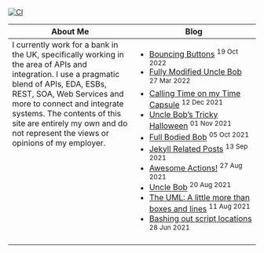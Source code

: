 [![CI](https://github.com/JohnScottUK/JohnScottUK/actions/workflows/update_readme.yml/badge.svg)](https://github.com/JohnScottUK/JohnScottUK/actions/workflows/update_readme.yml)

<table><thead><tr><th valign="top" width="50%">About Me</th><th valign="top" width="50%">Blog</th></tr></thead><tbody><tr><td valign="top">
I currently work for a bank in the UK, specifically working in the area of APIs and integration. I use a pragmatic blend of APIs, EDA, ESBs, REST, SOA, Web Services and more to connect and integrate systems. The contents of this site are entirely my own and do not represent the views or opinions of my employer.
</td><td valign="top"><!-- begin blog -->

* [Bouncing Buttons](https://www.jsware.io/programming/2022/10/19/Bouncing-Buttons/) <sup>19 Oct 2022</sup>
* [Fully Modified Uncle Bob](https://www.jsware.io/terminator/2022/03/27/Full-Mod-Bob/) <sup>27 Mar 2022</sup>
* [Calling Time on my Time Capsule](https://www.jsware.io/general/2021/12/12/Timecapsule/) <sup>12 Dec 2021</sup>
* [Uncle Bob’s Tricky Halloween](https://www.jsware.io/terminator/2021/11/01/Tricky-Halloween/) <sup>01 Nov 2021</sup>
* [Full Bodied Bob](https://www.jsware.io/terminator/2021/10/05/Full-Bodied-Bob/) <sup>05 Oct 2021</sup>
* [Jekyll Related Posts](https://www.jsware.io/programming/2021/09/13/Jekyll-Related-Posts/) <sup>13 Sep 2021</sup>
* [Awesome Actions!](https://www.jsware.io/programming/2021/08/27/GitHub-Actions/) <sup>27 Aug 2021</sup>
* [Uncle Bob](https://www.jsware.io/terminator/2021/08/20/T-800-nicely/) <sup>20 Aug 2021</sup>
* [The UML: A little more than boxes and lines](https://www.jsware.io/architecture/2021/08/11/The-UML/) <sup>11 Aug 2021</sup>
* [Bashing out script locations](https://www.jsware.io/programming/2021/06/28/Bashing-out-script-locations/) <sup>28 Jun 2021</sup>
<!-- end blog -->
</td></tr></tbody></table>
